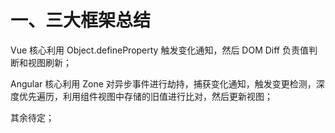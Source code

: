 # 一、三大框架总结

Vue 核心利用 Object.defineProperty 触发变化通知，然后 DOM Diff 负责值判断和视图刷新；

Angular 核心利用 Zone 对异步事件进行劫持，捕获变化通知，触发变更检测，深度优先遍历，利用组件视图中存储的旧值进行比对，然后更新视图；

其余待定；